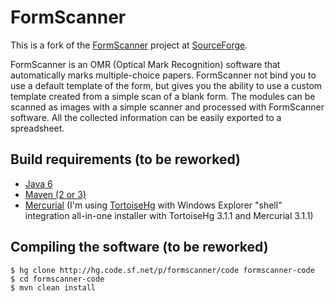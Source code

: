 # FormScanner

This is a fork of the [FormScanner](https://formscanner.org/) project at [SourceForge](https://sourceforge.net/projects/formscanner/).

FormScanner is an OMR (Optical Mark Recognition) software that automatically marks multiple-choice papers. FormScanner not bind you to use a default template of the form, but gives you the ability to use a custom template created from a simple scan of a blank form. The modules can be scanned as images with a simple scanner and processed with FormScanner software. All the collected information can be easily exported to a spreadsheet.

## Build requirements (to be reworked)

* [Java 6](http://www.oracle.com/technetwork/java/javase/downloads/index.html)
* [Maven (2 or 3)](http://maven.apache.org/)
* [Mercurial](http://mercurial.selenic.com/) (I'm using [TortoiseHg](http://tortoisehg.bitbucket.org/) with Windows Explorer "shell" integration all-in-one installer with TortoiseHg 3.1.1 and Mercurial 3.1.1)

## Compiling the software (to be reworked)

    $ hg clone http://hg.code.sf.net/p/formscanner/code formscanner-code
    $ cd formscanner-code
    $ mvn clean install
